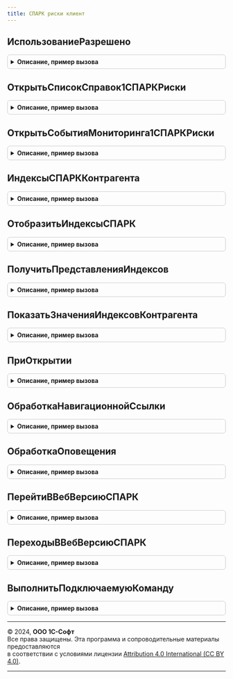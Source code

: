 ```yaml
---
title: СПАРК риски клиент
---
```



## ИспользованиеРазрешено
<details style="margin: 1em 0; padding: 0.5em; border: 1px solid #ccc; border-radius: 6px;">

<summary style="font-weight: bold; cursor: pointer;">Описание, пример вызова</summary>

```bsl

// Определяет возможность использования сервиса в соответствии с текущим
// режимом работы и правами пользователя.
//
// Возвращаемое значение:
//  Булево - Истина - использование разрешено, Ложь - в противном случае.
//
Функция ИспользованиеРазрешено() Экспорт
```

Пример вызова
```bsl
Результат = СПАРКРискиКлиент.ИспользованиеРазрешено() 
```
</details>

## ОткрытьСписокСправок1СПАРКРиски
<details style="margin: 1em 0; padding: 0.5em; border: 1px solid #ccc; border-radius: 6px;">

<summary style="font-weight: bold; cursor: pointer;">Описание, пример вызова</summary>

```bsl

// Открывает список справок 1СПАРК Риски.
//
// Параметры:
//  Контрагент - ОпределяемыйТип.КонтрагентБИП - отбор по контрагенту;
//  ДополнительныеПараметры - Структура - дополнительные параметры открытия формы.
//    *ПоказыватьОтбор - Булево - Истина - показывать отбор в списке,
//                              - Ложь - в противном случае;
//    *Источник - ОкноКлиентскогоПриложения, ФормаКлиентскогоПриложения - содержит окно
//                                               или форму, из которой вызвана команда;
//    *Уникальность - Булево - соответствует обработчику команды;
//    *Окно - ОкноКлиентскогоПриложения - соответствует обработчику команды;
//    *НавигационнаяСсылка - Строка - соответствует обработчику команды.
//
Процедура ОткрытьСписокСправок1СПАРКРиски( Экспорт
```

Пример вызова
```bsl
СПАРКРискиКлиент.ОткрытьСписокСправок1СПАРКРиски();
```
</details>

## ОткрытьСобытияМониторинга1СПАРКРиски
<details style="margin: 1em 0; padding: 0.5em; border: 1px solid #ccc; border-radius: 6px;">

<summary style="font-weight: bold; cursor: pointer;">Описание, пример вызова</summary>

```bsl

// Открывает отчет со списком событий по контрагенту.
//
// Параметры:
//  Контрагент - ОпределяемыйТип.КонтрагентБИП - отбор по контрагенту;
//  ДополнительныеПараметры - Структура - дополнительные параметры открытия формы.
//    *Источник - ОкноКлиентскогоПриложения, ФормаКлиентскогоПриложения - содержит окно
//                                               или форму, из которой вызвана команда;
//    *Уникальность - Булево - соответствует обработчику команды;
//    *Окно - ОкноКлиентскогоПриложения - соответствует обработчику команды;
//    *НавигационнаяСсылка - Строка - соответствует обработчику команды.
//
Процедура ОткрытьСобытияМониторинга1СПАРКРиски( Экспорт
```

Пример вызова
```bsl
СПАРКРискиКлиент.ОткрытьСобытияМониторинга1СПАРКРиски();
```
</details>

## ИндексыСПАРККонтрагента
<details style="margin: 1em 0; padding: 0.5em; border: 1px solid #ccc; border-radius: 6px;">

<summary style="font-weight: bold; cursor: pointer;">Описание, пример вызова</summary>

```bsl

// Возвращает информацию о контрагенте (индексы и прочая информация).
// В случае, если информации нет в кэше, то инициируется фоновое задание.
// Если передан ИНН, то информация получается напрямую из веб-сервиса без фонового задания.
//
// Параметры:
//  Форма - ФормаКлиентскогоПриложения - форма, инициировавшая запрос на получение индексов СПАРК Риски;
//  Контрагент - ОпределяемыйТип.КонтрагентБИП, Строка - Контрагент или ИНН контрагента;
//  ВидКонтрагента - ПеречислениеСсылка.ВидыКонтрагентовСПАРКРиски - вид проверки данных контрагента;
//  ПризнакЗагрузкиДанных - Булево - параметр устарел и будет удален в будущих релизах. Все переданные значения
//    игнорируются.
//
// Возвращаемое значение:
//  см. СПАРКРискиКлиентСервер.НовыйДанныеИндексов
//
Функция ИндексыСПАРККонтрагента(Форма, Контрагент, ВидКонтрагента, ПризнакЗагрузкиДанных = Истина) Экспорт
```

Пример вызова
```bsl
Результат = СПАРКРискиКлиент.ИндексыСПАРККонтрагента(Форма, Контрагент, ВидКонтрагента, ПризнакЗагрузкиДанных);
```
</details>

## ОтобразитьИндексыСПАРК
<details style="margin: 1em 0; padding: 0.5em; border: 1px solid #ccc; border-radius: 6px;">

<summary style="font-weight: bold; cursor: pointer;">Описание, пример вызова</summary>

```bsl

// Выводит информацию об индексах СПАРК Риски в элемент управления.
// В случае, если информации нет в кэше, то инициируется фоновое задание.
// Если передан ИНН, то информация получается напрямую из веб-сервиса без фонового задания.
//
// Параметры:
//  РезультатИндексыКонтрагента - Структура, Неопределено - результата выполнения функции ИндексыСПАРККонтрагента
//    (ключи описаны в СПАРКРискиКлиентСервер.НовыйДанныеИндексов()), или Неопределено, если необходимо вызвать эту
//    функцию;
//  КонтрагентОбъект - ОпределяемыйТип.КонтрагентБИПОбъект, Неопределено - заполняется в том случае, если форма
//    это форма элемента справочника, а не форма документа.
//  Контрагент - ОпределяемыйТип.КонтрагентБИП, Строка - Контрагент или ИНН контрагента;
//  ВидКонтрагента - ПеречислениеСсылка.ВидыКонтрагентовСПАРКРиски - вид проверки данных контрагента;
//  Форма - ФормаКлиентскогоПриложения - форма, в которой необходимо вывести информацию об индексах СПАРК Риски.
//    В этой форме должен присутствовать реквизит "ИндексыСПАРКРиски" произвольного типа и (если заполнение будет
//    осуществляться стандартным библиотечным способом), то элементы с именами:
//      ДекорацияИндексыСПАРКРиски - декорация текст;
//      КартинкаОжиданиеЗагрузкиИндексовСПАРКРиски - декорация картинка;
//  ПараметрыОтображения - Структура - прочие параметры. Возможные ключи:
//    * ВариантОтображения - Строка - см. СПАРКРискиКлиентСервер.ОтобразитьИндексыСПАРК
//  ПризнакЗагрузкиДанных - Булево - параметр устарел и будет удален в будущих релизах. Все переданные значения
//    игнорируются.
//
Процедура ОтобразитьИндексыСПАРК( Экспорт
```

Пример вызова
```bsl
СПАРКРискиКлиент.ОтобразитьИндексыСПАРК();
```
</details>

## ПолучитьПредставленияИндексов
<details style="margin: 1em 0; padding: 0.5em; border: 1px solid #ccc; border-radius: 6px;">

<summary style="font-weight: bold; cursor: pointer;">Описание, пример вызова</summary>

```bsl

// Возвращает информацию об индексах СПАРК Риски в виде структуры форматированных строк.
// В случае, если информации нет в кэше, то инициируется фоновое задание.
// Если передан ИНН, то информация получается напрямую из веб-сервиса без фонового задания.
//
// Параметры:
//  РезультатИндексыКонтрагента - Структура, Неопределено - результата выполнения функции ИндексыСПАРККонтрагента
//                                 (ключи описаны в СПАРКРискиКлиентСервер.НовыйДанныеИндексов()),
//                                 или Неопределено, если необходимо вызвать эту функцию;
//  Контрагент - ОпределяемыйТип.КонтрагентБИП, Строка - Контрагент или ИНН контрагента;
//  ВидКонтрагента - ПеречислениеСсылка.ВидыКонтрагентовСПАРКРиски - вид проверки данных контрагента;
//  Форма      - ФормаКлиентскогоПриложения - форма, в которой необходимо вывести информацию
//               об индексах СПАРК Риски.
//  ПризнакЗагрузкиДанных - Булево - параметр устарел и будет удален в будущих релизах. Все переданные значения
//    игнорируются.
//
// Возвращаемое значение:
//  см. СПАРКРискиКлиентСервер.НовыйПредставленияИндексов
//
Функция ПолучитьПредставленияИндексов( Экспорт
```

Пример вызова
```bsl
Результат = СПАРКРискиКлиент.ПолучитьПредставленияИндексов();
```
</details>

## ПоказатьЗначенияИндексовКонтрагента
<details style="margin: 1em 0; padding: 0.5em; border: 1px solid #ccc; border-radius: 6px;">

<summary style="font-weight: bold; cursor: pointer;">Описание, пример вызова</summary>

```bsl

// Отображает значения индексов контрагента в отдельной форме.
//
// Параметры:
//	ИндексыСПАРКРиски - Структура - см. описание возвращаемого значения
//		функции СПАРКРискиКлиентСервер.НовыйДанныеИндексов();
//	ВладелецФормы - ФормаКлиентскогоПриложения - владелец формы просмотра индексов.
//
Процедура ПоказатьЗначенияИндексовКонтрагента(ИндексыСПАРКРиски, ВладелецФормы = Неопределено) Экспорт
```

Пример вызова
```bsl
СПАРКРискиКлиент.ПоказатьЗначенияИндексовКонтрагента(ИндексыСПАРКРиски, ВладелецФормы);
```
</details>

## ПриОткрытии
<details style="margin: 1em 0; padding: 0.5em; border: 1px solid #ccc; border-radius: 6px;">

<summary style="font-weight: bold; cursor: pointer;">Описание, пример вызова</summary>

```bsl

// Вызывается из форм, в которые встроен показ индексов 1СПАРК Риски.
//
// Параметры:
//  Форма - ФормаКлиентскогоПриложения - форма, в которой инициировано событие;
//  КонтрагентОбъект - Объект, Неопределено - заполняется в том случае,
//                     если форма - это форма элемента справочника, а не форма документа.
//
Процедура ПриОткрытии(Форма, КонтрагентОбъект = Неопределено) Экспорт
```

Пример вызова
```bsl
СПАРКРискиКлиент.ПриОткрытии(Форма, КонтрагентОбъект);
```
</details>

## ОбработкаНавигационнойСсылки
<details style="margin: 1em 0; padding: 0.5em; border: 1px solid #ccc; border-radius: 6px;">

<summary style="font-weight: bold; cursor: pointer;">Описание, пример вызова</summary>

```bsl

// Обработчик события "ОбработкаНавигационнойСсылки" любой формы.
//
// Параметры:
//  Форма               - ФормаКлиентскогоПриложения - форма, в которой инициировано событие;
//  ЭлементФормы        - ПолеФормы - элемент формы, в котором инициировано событие;
//  НавигационнаяСсылка - Строка - навигационная ссылка. Возможные стандартные значения:
//    - SPARK:WhatIsIndexOfDueDiligence - ИДО;
//    - SPARK:WhatIsFailureScore - ИФР;
//    - SPARK:WhatIsPaymentIndex - ИПД;
//    - SPARK:About - информация о сервисе;
//    - SPARK:OpenStatusDescription - расшифровка статуса;
//    - SPARK:WhatIsCompositeIndex - сводный индекс;
//    - SPARK:NoInfo - причины отсутствия информации;
//  СтандартнаяОбработкаФормой      - Булево - в этот параметр возвратить Ложь, если надо
//                                    запретить стандартную обработку события формой.
//
Процедура ОбработкаНавигационнойСсылки( Экспорт
```

Пример вызова
```bsl
СПАРКРискиКлиент.ОбработкаНавигационнойСсылки();
```
</details>

## ОбработкаОповещения
<details style="margin: 1em 0; padding: 0.5em; border: 1px solid #ccc; border-radius: 6px;">

<summary style="font-weight: bold; cursor: pointer;">Описание, пример вызова</summary>

```bsl

// Обработчик события "ОбработкаОповещения" любой формы.
//
// Параметры:
//  Форма            - ФормаКлиентскогоПриложения - форма, в которой инициировано событие;
//  КонтрагентОбъект - Объект, Неопределено - заполняется в том случае,
//                     если это форма элемента справочника, а не форма документа.
//  ИмяСобытия       - Произвольный - имя события;
//  Параметр         - Произвольный - параметр оповещения;
//  Источник         - Произвольный - источник оповещения.
//
Процедура ОбработкаОповещения(Форма, КонтрагентОбъект, ИмяСобытия, Параметр, Источник) Экспорт
```

Пример вызова
```bsl
СПАРКРискиКлиент.ОбработкаОповещения(Форма, КонтрагентОбъект, ИмяСобытия, Параметр, Источник) 
```
</details>

## ПерейтиВВебВерсиюСПАРК
<details style="margin: 1em 0; padding: 0.5em; border: 1px solid #ccc; border-radius: 6px;">

<summary style="font-weight: bold; cursor: pointer;">Описание, пример вызова</summary>

```bsl

// Выполняет получение ссылки на веб-версию СПАРК для переданного контрагента.
// В случае возникновении ошибок, выполняется обработка или формирования сообщения
// для пользователя:
//  - если не подключена Интернет-поддержка пользователей и пользователь имеет право
//    на подключение, выполняется переход к форме ввода данных аутентификации;
//  - если не подключена Интернет-поддержка пользователей и пользователь не имеет
//    право на подключение отображается сообщение с рекомендацией обратится к администратору;
//  - если у пользователя недостаточно опций для выполнения перехода выполняется
//    проверка возможности подключения тестового периода;
//  - если сервис временно не доступен или возникла ошибка подключения
//    формируется сообщение, которое можно обработать в оповещении;
//  - если контрагент не подлежит проверке, отображается предупреждение
//    формируется сообщение, которое можно обработать в оповещении.
//
// Параметры:
//  Контрагент - ОпределяемыйТип.КонтрагентБИП - контрагент для которого
//               необходимо получить ссылку на веб-версию СПАРК;
//  ОписаниеОповещения - ОписаниеОповещения, Неопределено - оповещение, которое будет вызвано
//                       после выполнения процедуры. Если передано значение Неопределено, будет
//                       выполнена стандартная обработка перехода. Данные, которые будут переданы
//                       в обработчик оповещения:
//                         *Результат - Структура - результат получения ссылки:
//                            **ВидОшибки - ПеречислениеСсылка.ВидыОшибокСПАРКРиски - ошибка выполнения,
//                                          если свойство не заполнено, ошибок не было:
//                            **СообщениеОбОшибке - Строка - пользовательское представление ошибки;
//                            **URL - Строка - ссылка для перехода в веб-версию. Переход возможен
//                                    в течение 60 секунд после получения ссылки в СПАРК;
//                            **ИНН - Строка - ИНН контрагента, для которого была получена ссылка;
//                         *ДополнительныеПараметры - значение, которое было указано при создании объекта оповещения;
//  ПодключитьТестовыйПериод - Булево - если передано значение Истина, при наличии тестового периода,
//                             пользователю будет предложено его подключить.
//
Процедура ПерейтиВВебВерсиюСПАРК( Экспорт
```

Пример вызова
```bsl
СПАРКРискиКлиент.ПерейтиВВебВерсиюСПАРК();
```
</details>

## ПереходыВВебВерсиюСПАРК
<details style="margin: 1em 0; padding: 0.5em; border: 1px solid #ccc; border-radius: 6px;">

<summary style="font-weight: bold; cursor: pointer;">Описание, пример вызова</summary>

```bsl

// Открывает форму истории переходов в веб-версию СПАРК.
//
Процедура ПереходыВВебВерсиюСПАРК() Экспорт
```

Пример вызова
```bsl
СПАРКРискиКлиент.ПереходыВВебВерсиюСПАРК() 
```
</details>

## ВыполнитьПодключаемуюКоманду
<details style="margin: 1em 0; padding: 0.5em; border: 1px solid #ccc; border-radius: 6px;">

<summary style="font-weight: bold; cursor: pointer;">Описание, пример вызова</summary>

```bsl

// Выполняет подключаемую команду в форме карточки контрагента и форме
// списка контрагентов.
//
// Параметры:
//  Команда - КомандыФормы - выполняемая команда;
//  Форма - ФормаКлиентскогоПриложения - форма, в которой выполняется команда;
//  Источник - ДанныеФормыСтруктура - объект контрагент в карточке контрагента;
//           - ТаблицаФормы - список контрагентов в форме списка.
//  ДополнительныеПараметры - Структура - дополнительные параметры выполнения команды.
//    *КонтрагентСсылка - ОпределяемыйТип.КонтрагентБИП - ссылка на элемент справочника контрагентов,
//                            для которого выполняется команда. Необходимо использовать в том случае,
//                            если реквизит Ссылка в параметре Источник не соответствует контрагенту.
//
Процедура ВыполнитьПодключаемуюКоманду(Команда, Форма, Источник, ДополнительныеПараметры = Неопределено) Экспорт
```

Пример вызова
```bsl
СПАРКРискиКлиент.ВыполнитьПодключаемуюКоманду(Команда, Форма, Источник, ДополнительныеПараметры);
```
</details>

---

© 2024, **ООО 1С-Софт**  
Все права защищены. Эта программа и сопроводительные материалы предоставляются  
в соответствии с условиями лицензии [Attribution 4.0 International (CC BY 4.0)](https://creativecommons.org/licenses/by/4.0/legalcode).

---
